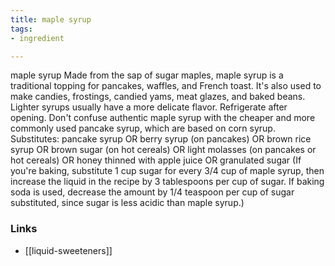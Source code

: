 ```yaml
---
title: maple syrup
tags:
- ingredient

---
```

maple syrup Made from the sap of sugar maples, maple syrup is a traditional topping for pancakes, waffles, and French toast. It's also used to make candies, frostings, candied yams, meat glazes, and baked beans. Lighter syrups usually have a more delicate flavor. Refrigerate after opening. Don't confuse authentic maple syrup with the cheaper and more commonly used pancake syrup, which are based on corn syrup. Substitutes: pancake syrup OR berry syrup (on pancakes) OR brown rice syrup OR brown sugar (on hot cereals) OR light molasses (on pancakes or hot cereals) OR honey thinned with apple juice OR granulated sugar (If you're baking, substitute 1 cup sugar for every 3/4 cup of maple syrup, then increase the liquid in the recipe by 3 tablespoons per cup of sugar. If baking soda is used, decrease the amount by 1/4 teaspoon per cup of sugar substituted, since sugar is less acidic than maple syrup.)

### Links

* [[liquid-sweeteners]]
